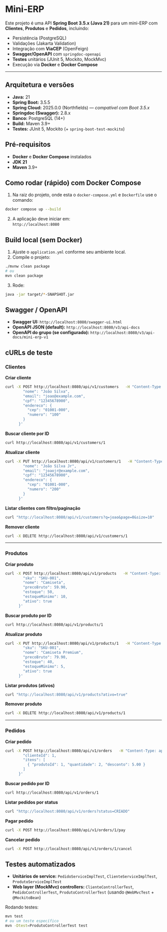 # Mini-ERP

Este projeto é uma API **Spring Boot 3.5.x (Java 21)** para um mini-ERP com **Clientes**, **Produtos** e **Pedidos**, incluindo:
- Persistência (PostgreSQL)
- Validações (Jakarta Validation)
- Integração com **ViaCEP** (OpenFeign)
- **Swagger/OpenAPI** com `springdoc-openapi`
- **Testes** unitários (JUnit 5, Mockito, MockMvc)
- Execução via **Docker** e **Docker Compose**

---

## Arquitetura e versões

- **Java:** 21
- **Spring Boot:** 3.5.5
- **Spring Cloud:** 2025.0.0 (Northfields) — _compatível com Boot 3.5.x_
- **Springdoc (Swagger):** 2.8.x
- **Banco:** PostgreSQL (14+)
- **Build:** Maven 3.9+
- **Testes:** JUnit 5, Mockito (+ `spring-boot-test-mockito`)


## Pré-requisitos

- **Docker** e **Docker Compose** instalados
- **JDK 21**
- **Maven** 3.9+


## Como rodar (rápido) com Docker Compose

1. Na raiz do projeto, onde esta o `docker-compose.yml` e `Dockerfile` use o comando:
```bash
docker compose up --build
```

2. A aplicação deve iniciar em:  
   `http://localhost:8080`


## Build local (sem Docker)

1. Ajuste o `application.yml` conforme seu ambiente local.
2. Compile o projeto:
```bash
./mvnw clean package
# ou
mvn clean package
```
3. Rode:
```bash
java -jar target/*-SNAPSHOT.jar
```

## Swagger / OpenAPI

- **Swagger UI:** `http://localhost:8080/swagger-ui.html`
- **OpenAPI JSON (default):** `http://localhost:8080/v3/api-docs`
- **OpenAPI do grupo (se configurado):** `http://localhost:8080/v3/api-docs/mini-erp-v1`


## cURLs de teste

### Clientes

**Criar cliente**
```bash
curl -X POST http://localhost:8080/api/v1/customers   -H "Content-Type: application/json"   -d '{
        "nome": "João Silva",
        "email": "joao@example.com",
        "cpf": "12345678900",
        "endereco": {
          "cep": "01001-000",
          "numero": "100"
        }
      }'
```

**Buscar cliente por ID**
```bash
curl http://localhost:8080/api/v1/customers/1
```

**Atualizar cliente**
```bash
curl -X PUT http://localhost:8080/api/v1/customers/1   -H "Content-Type: application/json"   -d '{
        "nome": "João Silva Jr",
        "email": "joaojr@example.com",
        "cpf": "12345678900",
        "endereco": {
          "cep": "01001-000",
          "numero": "200"
        }
      }'
```

**Listar clientes com filtro/paginação**
```bash
curl "http://localhost:8080/api/v1/customers?q=joao&page=0&size=10"
```

**Remover cliente**
```bash
curl -X DELETE http://localhost:8080/api/v1/customers/1
```

---

### Produtos

**Criar produto**
```bash
curl -X POST http://localhost:8080/api/v1/products   -H "Content-Type: application/json"   -d '{
        "sku": "SKU-001",
        "nome": "Camiseta",
        "precoBruto": 59.90,
        "estoque": 50,
        "estoqueMinimo": 10,
        "ativo": true
      }'
```

**Buscar produto por ID**
```bash
curl http://localhost:8080/api/v1/products/1
```

**Atualizar produto**
```bash
curl -X PUT http://localhost:8080/api/v1/products/1   -H "Content-Type: application/json"   -d '{
        "sku": "SKU-001",
        "nome": "Camiseta Premium",
        "precoBruto": 79.90,
        "estoque": 40,
        "estoqueMinimo": 5,
        "ativo": true
      }'
```

**Listar produtos (ativos)**
```bash
curl "http://localhost:8080/api/v1/products?ativo=true"
```

**Remover produto**
```bash
curl -X DELETE http://localhost:8080/api/v1/products/1
```

---

### Pedidos

**Criar pedido**
```bash
curl -X POST http://localhost:8080/api/v1/orders   -H "Content-Type: application/json"   -d '{
        "clienteId": 1,
        "itens": [
          { "produtoId": 1, "quantidade": 2, "desconto": 5.00 }
        ]
      }'
```

**Buscar pedido por ID**
```bash
curl http://localhost:8080/api/v1/orders/1
```

**Listar pedidos por status**
```bash
curl "http://localhost:8080/api/v1/orders?status=CRIADO"
```

**Pagar pedido**
```bash
curl -X POST http://localhost:8080/api/v1/orders/1/pay
```

**Cancelar pedido**
```bash
curl -X POST http://localhost:8080/api/v1/orders/1/cancel
```


## Testes automatizados

- **Unitários de service:** `PedidoServiceImplTest`, `ClienteServiceImplTest`, `ProdutoServiceImplTest`
- **Web layer (MockMvc) controllers:** `ClienteControllerTest`, `PedidoControllerTest`, `ProdutoControllerTest` (usando `@WebMvcTest` + `@MockitoBean`)

Rodando testes:
```bash
mvn test
# ou um teste específico
mvn -Dtest=ProdutoControllerTest test
```
